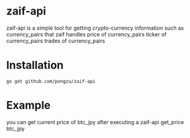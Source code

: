 # zaif-api
zaif-api is a simple tool for getting crypto-currency information such as
currency_pairs that zaif handles
price of currency_pairs 
ticker of currency_pairs 
trades of currency_pairs 

# Installation

```
go get github.com/pongzu/zaif-api
```

# Example

you can get current price of btc_jpy after executing a zaif-api get_price btc_jpy 


